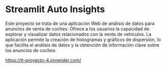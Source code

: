 # Streamlit Auto Insights
Este proyecto se trata de una aplicación Web de análisis de datos para anuncios de venta de coches. Ofrece a los usuarios la capacidad de explorar y visualizar datos relacionados con la venta de vehículos. La aplicación permite la creación de histogramas y gráficos de dispersión, lo que facilita el análisis de datos y la obtención de información clave sobre los anuncios de coches.

https://tt-proyecto-4.onrender.com/

